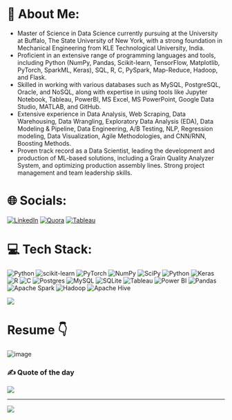 
# 💫 About Me:
- Master of Science in Data Science currently pursuing at the University at Buffalo, The State University of New York, with a strong foundation in Mechanical Engineering from KLE Technological University, India. <br>
- Proficient in an extensive range of programming languages and tools, including Python (NumPy, Pandas, Scikit-learn, TensorFlow, Matplotlib, PyTorch, SparkML, Keras), SQL, R, C, PySpark, Map-Reduce, Hadoop, and Flask. <br>
- Skilled in working with various databases such as MySQL, PostgreSQL, Oracle, and NoSQL, along with expertise in using tools like Jupyter Notebook, Tableau, PowerBI, MS Excel, MS PowerPoint, Google Data Studio, MATLAB, and GitHub. <br>
- Extensive experience in Data Analysis, Web Scraping, Data Warehousing, Data Wrangling, Exploratory Data Analysis (EDA), Data Modeling & Pipeline, Data Engineering, A/B Testing, NLP, Regression modeling, Data Visualization, Agile Methodologies, and CNN/RNN, Boosting Methods. <br> 
- Proven track record as a Data Scientist, leading the development and production of ML-based solutions, including a Grain Quality Analyzer System, and optimizing production assembly lines. Strong project management and team leadership skills. <br>

# 🌐 Socials:
[![LinkedIn](https://img.shields.io/badge/LinkedIn-%230077B5.svg?logo=linkedin&logoColor=white)](https://linkedin.com/in/suryatej-h-m) [![Quora](https://img.shields.io/badge/Quora-%23B92B27.svg?logo=Quora&logoColor=white)](https://quora.com/profile/Suryatej-H-M-2) [![Tableau](https://img.shields.io/badge/Tableau-E97627.svg?logo=Tableau&logoColor=white)](https://public.tableau.com/app/profile/suryatej.h.m)

# 💻 Tech Stack:
![Python](https://img.shields.io/badge/python-3670A0?style=for-the-badge&logo=python&logoColor=ffdd54) ![scikit-learn](https://img.shields.io/badge/scikit--learn-%23F7931E.svg?style=for-the-badge&logo=scikit-learn&logoColor=white) ![PyTorch](https://img.shields.io/badge/PyTorch-%23EE4C2C.svg?style=for-the-badge&logo=PyTorch&logoColor=white) ![NumPy](https://img.shields.io/badge/numpy-%23013243.svg?style=for-the-badge&logo=numpy&logoColor=white) ![SciPy](https://img.shields.io/badge/SciPy-%230C55A5.svg?style=for-the-badge&logo=scipy&logoColor=%white) ![Python](https://img.shields.io/badge/python-3670A0?style=for-the-badge&logo=python&logoColor=ffdd54) ![Keras](https://img.shields.io/badge/Keras-%23D00000.svg?style=for-the-badge&logo=Keras&logoColor=white) ![R](https://img.shields.io/badge/r-%23276DC3.svg?style=for-the-badge&logo=r&logoColor=white) ![C](https://img.shields.io/badge/c-%2300599C.svg?style=for-the-badge&logo=c&logoColor=white) ![Postgres](https://img.shields.io/badge/postgres-%23316192.svg?style=for-the-badge&logo=postgresql&logoColor=white) ![MySQL](https://img.shields.io/badge/mysql-%2300f.svg?style=for-the-badge&logo=mysql&logoColor=white) ![SQLite](https://img.shields.io/badge/sqlite-%2307405e.svg?style=for-the-badge&logo=sqlite&logoColor=white) ![Tableau](https://img.shields.io/badge/Tableau-E97627.svg?style=for-the-badge&?logo=Tableau&logoColor=white) ![Power BI](https://img.shields.io/badge/power_bi-F2C811?style=for-the-badge&logo=powerbi&logoColor=white) ![Pandas](https://img.shields.io/badge/pandas-%23150458.svg?style=for-the-badge&logo=pandas&logoColor=white)  ![Apache Spark](https://img.shields.io/badge/Apache%20Spark-FDEE21?style=for-the-badge&logo=apachespark&logoColor=white) ![Hadoop](https://img.shields.io/badge/Apache%20Hadoop-66CCFF?style=for-the-badge&logo=apachehadoop&logoColor=white) ![Apache Hive](https://img.shields.io/badge/Apache%20Hive-FDEE21?style=for-the-badge&logo=apachehive&logoColor=white)

![](https://github-readme-stats.vercel.app/api/top-langs/?username=Suryatejhm&theme=gruvbox&hide_border=false&include_all_commits=true&count_private=false&layout=compact)

# Resume 👇
![image](https://github.com/Suryatejhm/Suryatejhm/assets/90376475/4db11bc3-8c24-47d8-b104-ddce37036757)

### ✍️ Quote of the day
![](https://quotes-github-readme.vercel.app/api?type=horizontal&theme=dark)

---
[![](https://visitcount.itsvg.in/api?id=Suryatejhm&icon=0&color=0)](https://visitcount.itsvg.in)
